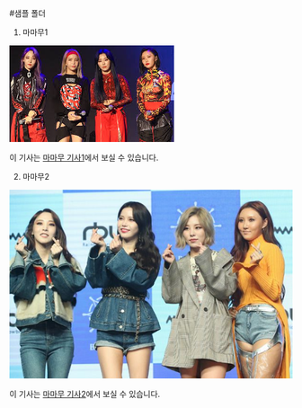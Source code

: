 #샘플 폴더

1. 마마무1

![](./download.jpg)

이 기사는 [마마무 기사1](https://www.google.co.kr/url?sa=i&url=https%3A%2F%2Fko.wikipedia.org%2Fwiki%2F%25EB%25A7%2588%25EB%25A7%2588%25EB%25AC%25B4&psig=AOvVaw27Qy-Ucm1Bt_P7zar4U8st&ust=1606806371382000&source=images&cd=vfe&ved=0CAkQjhxqFwoTCODWvaraqe0CFQAAAAAdAAAAABAP)에서 보실 수 있습니다.

2. 마마무2

![](./20181129173715327699_0_600_400.jpg)

이 기사는 [마마무 기사2](https://www.google.co.kr/url?sa=i&url=https%3A%2F%2Fm.nocutnews.co.kr%2Fnews%2F5068653&psig=AOvVaw27Qy-Ucm1Bt_P7zar4U8st&ust=1606806371382000&source=images&cd=vfe&ved=0CAkQjhxqFwoTCODWvaraqe0CFQAAAAAdAAAAABAU)에서 보실 수 있습니다.
